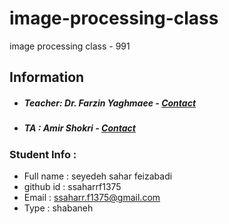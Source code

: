 # image-processing-class
image processing class - 991

## Information
* ##### Teacher: Dr. Farzin Yaghmaee - [Contact](mailto:f_yaghmaee@semnan.ac.ir)
* ##### TA : Amir Shokri - [Contact](mailto:amirshokri@semnan.ac.ir)

### Student Info :
* Full name : seyedeh sahar feizabadi
* github id : ssaharrf1375
* Email : ssaharr.f1375@gmail.com
* Type : shabaneh
